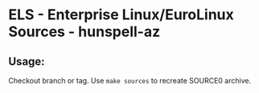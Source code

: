 # ELS - Enterprise Linux/EuroLinux Sources - hunspell-az
 
## Usage:
  Checkout branch or tag. Use `make sources` to recreate  SOURCE0 archive.
